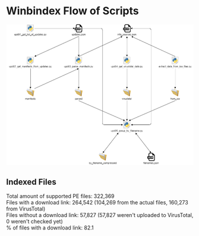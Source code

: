 # Winbindex Flow of Scripts

![winbindex-scripts-flow.png](winbindex-scripts-flow.png)

## Indexed Files

<!--FileStats-->
Total amount of supported PE files: 322,369  
Files with a download link: 264,542 (104,269 from the actual files, 160,273 from VirusTotal)  
Files without a download link: 57,827 (57,827 weren't uploaded to VirusTotal, 0 weren't checked yet)  
% of files with a download link: 82.1  
<!--/FileStats-->
